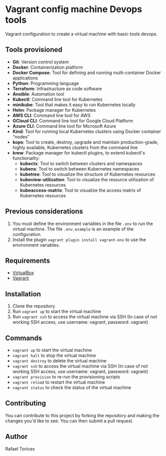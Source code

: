 # Vagrant config machine Devops tools

Vagrant configuration to create a virtual machine with basic tools devops.

## Tools provisioned

- **Git**: Version control system
- **Docker**: Containerization platform
- **Docker Compose**: Tool for defining and running multi-container Docker applications
- **Python**: Programming language
- **Terraform**: Infrastructure as code software
- **Ansible**: Automation tool
- **Kubectl**: Command line tool for Kubernetes
- **minikube**: Tool that makes it easy to run Kubernetes locally
- **Helm**: Package manager for Kubernetes
- **AWS CLI**: Command line tool for AWS
- **GCloud CLI**: Command line tool for Google Cloud Platform
- **Azure CLI**: Command line tool for Microsoft Azure
- **Kind**: Tool for running local Kubernetes clusters using Docker container “nodes”
- **kops**: Tool to create, destroy, upgrade and maintain production-grade, highly available, Kubernetes clusters from the command line
- **krew**: Package manager for kubectl plugins, to extend kubectl's functionality:
  - **kubectx**: Tool to switch between clusters and namespaces
  - **kubens**: Tool to switch between Kubernetes namespaces
  - **kubetree**: Tool to visualize the structure of Kubernetes resources
  - **kubeview-utilization**: Tool to visualize the resource utilization of Kubernetes resources
  - **kubeaccess-matrix**: Tool to visualize the access matrix of Kubernetes resources

## Previous considerations

1. You must define the environment variables in the file ```.env``` to run the virtual machine. The file ```.env.example``` is an example of the configuration.
2. Install the plugin ```vagrant plugin install vagrant-env``` to use the environment variables.

## Requirements

- [VirtualBox](https://www.virtualbox.org/)
- [Vagrant](https://www.vagrantup.com/)
  
## Installation

1. Clone the repository
2. Run `vagrant up` to start the virtual machine
3. Run `vagrant ssh` to access the virtual machine via SSH (In case of not working SSH access, use username: vagrant, password: vagrant)

## Commands

- `vagrant up` to start the virtual machine
- `vagrant halt` to stop the virtual machine
- `vagrant destroy` to delete the virtual machine
- `vagrant ssh` to access the virtual machine via SSH (In case of not working SSH access, use username: vagrant, password: vagrant)
- `vagrant provision` to re-run the provisioning scripts
- `vagrant reload` to restart the virtual machine
- `vagrant status` to check the status of the virtual machine

## Contributing

You can contribute to this project by forking the repository and making the changes you'd like to see. You can then submit a pull request.

## Author

Rafael Torices
